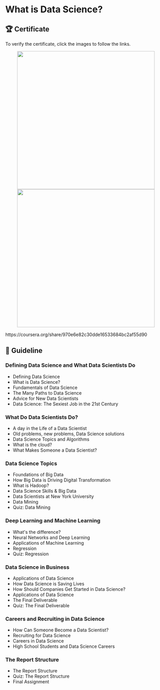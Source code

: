 # What is Data Science?
## 🏆 Certificate 
To verify the certificate, click the images to follow the links.

<p align="middle">
  <a href="https://coursera.org/share/970e6e82c30dde16533684bc2af55d90"><img src="https://github.com/wangkuanhua/IBM-Data-Science-Professional-Certificate/assets/56338617/9efbe294-964c-44a9-b1ef-6a053366d34c" height="430"></a>
  <a href="https://www.credly.com/badges/10fffe90-a6fb-4582-9cf0-b434fbe78ae2"><img src="https://github.com/wangkuanhua/IBM-Data-Science-Professional-Certificate/assets/56338617/1b61f5dc-0045-4580-8558-8c277a170431" height="430"></a>
</p>
https://coursera.org/share/970e6e82c30dde16533684bc2af55d90




## 📑 Guideline
### Defining Data Science and What Data Scientists Do
- Defining Data Science    
- What is Data Science?
- Fundamentals of Data Science
- The Many Paths to Data Science
- Advice for New Data Scientists
- Data Science: The Sexiest Job in the 21st Century

### What Do Data Scientists Do?
- A day in the Life of a Data Scientist
- Old problems, new problems, Data Science solutions
- Data Science Topics and Algorithms
- What is the cloud?
- What Makes Someone a Data Scientist?

### Data Science Topics   
- Foundations of Big Data
- How Big Data is Driving Digital Transformation
- What is Hadoop?
- Data Science Skills & Big Data
- Data Scientists at New York University
- Data Mining
- Quiz: Data Mining

### Deep Learning and Machine Learning
- What's the difference?
- Neural Networks and Deep Learning
- Applications of Machine Learning
- Regression
- Quiz: Regression

### Data Science in Business
- Applications of Data Science
- How Data Science is Saving Lives
- How Should Companies Get Started in Data Science?
- Applications of Data Science
- The Final Deliverable
- Quiz: The Final Deliverable

### Careers and Recruiting in Data Science
- How Can Someone Become a Data Scientist?
- Recruiting for Data Science
- Careers in Data Science
- High School Students and Data Science Careers

### The Report Structure
- The Report Structure
- Quiz: The Report Structure
- Final Assignment



